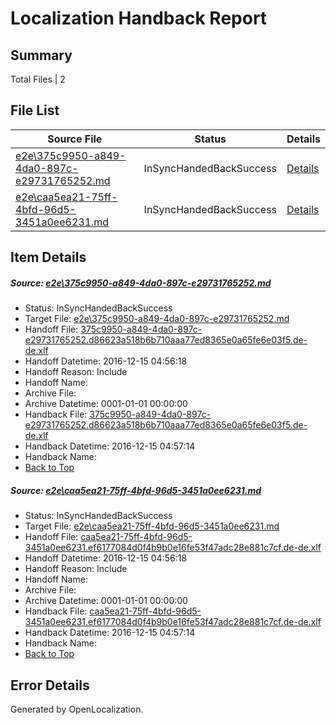 # <a name='report-top'></a> Localization Handback Report

## Summary
 Total Files | 2

## File List
 Source File | Status | Details 
 ----------- | ------ | ------- 
 [e2e\375c9950-a849-4da0-897c-e29731765252.md](https://github.com/OpenLocalizationTestOrg/ol-test0/blob/04589fe6c3c887532e8f28bfbfdc729a6b48f1b3/e2e/375c9950-a849-4da0-897c-e29731765252.md) | InSyncHandedBackSuccess | [Details](#c67f738c7671271cb3876544a63b365c61c0baee1)
 [e2e\caa5ea21-75ff-4bfd-96d5-3451a0ee6231.md](https://github.com/OpenLocalizationTestOrg/ol-test0/blob/04589fe6c3c887532e8f28bfbfdc729a6b48f1b3/e2e/caa5ea21-75ff-4bfd-96d5-3451a0ee6231.md) | InSyncHandedBackSuccess | [Details](#94fb4cfeb6f402dbcb1e95cc094d615bf984afa42)

## Item Details
##### <a name='c67f738c7671271cb3876544a63b365c61c0baee1'></a> Source: [e2e\375c9950-a849-4da0-897c-e29731765252.md](https://github.com/OpenLocalizationTestOrg/ol-test0/blob/04589fe6c3c887532e8f28bfbfdc729a6b48f1b3/e2e/375c9950-a849-4da0-897c-e29731765252.md)
* Status: InSyncHandedBackSuccess
* Target File: [e2e\375c9950-a849-4da0-897c-e29731765252.md](https://github.com/OpenLocalizationTestOrg/ol-test0-dede/blob/bb157267b18de6560408dd57af5c38f751edf522/e2e/375c9950-a849-4da0-897c-e29731765252.md)
* Handoff File: [375c9950-a849-4da0-897c-e29731765252.d86623a518b6b710aaa77ed8365e0a65fe6e03f5.de-de.xlf](https://github.com/OpenLocalizationTestOrg/ol-test0-handoff/blob/951c3aa78cf9b7467375120c19f9591f4a0671a1/ol-handoff/OpenLocalizationTestOrg/ol-test0-dede/xinjiang/ht/375c9950-a849-4da0-897c-e29731765252.d86623a518b6b710aaa77ed8365e0a65fe6e03f5.de-de.xlf)
* Handoff Datetime: 2016-12-15 04:56:18
* Handoff Reason: Include
* Handoff Name: 
* Archive File: 
* Archive Datetime: 0001-01-01 00:00:00
* Handback File: [375c9950-a849-4da0-897c-e29731765252.d86623a518b6b710aaa77ed8365e0a65fe6e03f5.de-de.xlf](https://github.com/OpenLocalizationTestOrg/ol-test0-handback/blob/eeecdb14f68bae8aa394ba60ffde1446caffd9fa/ol-handback/OpenLocalizationTestOrg/ol-test0-dede/xinjiang/ht/375c9950-a849-4da0-897c-e29731765252.d86623a518b6b710aaa77ed8365e0a65fe6e03f5.de-de.xlf)
* Handback Datetime: 2016-12-15 04:57:14
* Handback Name: 
* [Back to Top](#report-top)

##### <a name='94fb4cfeb6f402dbcb1e95cc094d615bf984afa42'></a> Source: [e2e\caa5ea21-75ff-4bfd-96d5-3451a0ee6231.md](https://github.com/OpenLocalizationTestOrg/ol-test0/blob/04589fe6c3c887532e8f28bfbfdc729a6b48f1b3/e2e/caa5ea21-75ff-4bfd-96d5-3451a0ee6231.md)
* Status: InSyncHandedBackSuccess
* Target File: [e2e\caa5ea21-75ff-4bfd-96d5-3451a0ee6231.md](https://github.com/OpenLocalizationTestOrg/ol-test0-dede/blob/bb157267b18de6560408dd57af5c38f751edf522/e2e/caa5ea21-75ff-4bfd-96d5-3451a0ee6231.md)
* Handoff File: [caa5ea21-75ff-4bfd-96d5-3451a0ee6231.ef6177084d0f4b9b0e16fe53f47adc28e881c7cf.de-de.xlf](https://github.com/OpenLocalizationTestOrg/ol-test0-handoff/blob/951c3aa78cf9b7467375120c19f9591f4a0671a1/ol-handoff/OpenLocalizationTestOrg/ol-test0-dede/xinjiang/ht/caa5ea21-75ff-4bfd-96d5-3451a0ee6231.ef6177084d0f4b9b0e16fe53f47adc28e881c7cf.de-de.xlf)
* Handoff Datetime: 2016-12-15 04:56:18
* Handoff Reason: Include
* Handoff Name: 
* Archive File: 
* Archive Datetime: 0001-01-01 00:00:00
* Handback File: [caa5ea21-75ff-4bfd-96d5-3451a0ee6231.ef6177084d0f4b9b0e16fe53f47adc28e881c7cf.de-de.xlf](https://github.com/OpenLocalizationTestOrg/ol-test0-handback/blob/eeecdb14f68bae8aa394ba60ffde1446caffd9fa/ol-handback/OpenLocalizationTestOrg/ol-test0-dede/xinjiang/ht/caa5ea21-75ff-4bfd-96d5-3451a0ee6231.ef6177084d0f4b9b0e16fe53f47adc28e881c7cf.de-de.xlf)
* Handback Datetime: 2016-12-15 04:57:14
* Handback Name: 
* [Back to Top](#report-top)


## Error Details

Generated by OpenLocalization.
